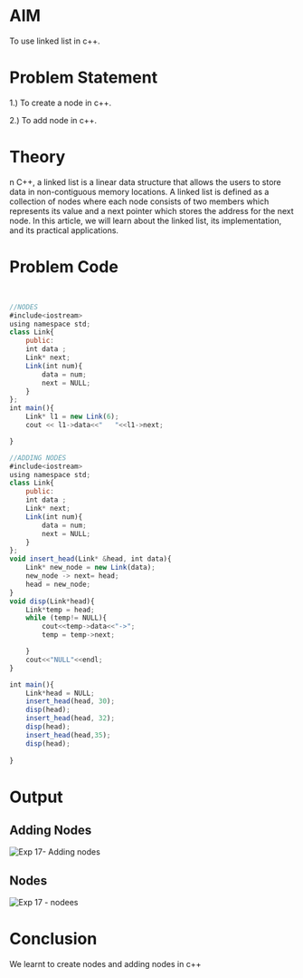 # AIM
To use linked list in c++.

# Problem Statement 
1.) To create a node in c++.

2.) To add node in c++.

# Theory 
n C++, a linked list is a linear data structure that allows the users to store data in non-contiguous memory locations. A linked list is defined as a collection of nodes where each node consists of two members which represents its value and a next pointer which stores the address for the next node. In this article, we will learn about the linked list, its implementation, and its practical applications.

# Problem Code 

```javascript


//NODES
#include<iostream>
using namespace std;
class Link{
    public:
    int data ;
    Link* next;
    Link(int num){
        data = num;
        next = NULL;
    }
};
int main(){
    Link* l1 = new Link(6);
    cout << l1->data<<"   "<<l1->next;

}

//ADDING NODES
#include<iostream>
using namespace std;
class Link{
    public:
    int data ;
    Link* next;
    Link(int num){
        data = num;
        next = NULL;
    }
};
void insert_head(Link* &head, int data){
    Link* new_node = new Link(data);
    new_node -> next= head;
    head = new_node;
}
void disp(Link*head){
    Link*temp = head;
    while (temp!= NULL){
        cout<<temp->data<<"->";
        temp = temp->next;

    }
    cout<<"NULL"<<endl;
}

int main(){
    Link*head = NULL;
    insert_head(head, 30);
    disp(head);
    insert_head(head, 32);
    disp(head);
    insert_head(head,35);
    disp(head);
    
}
```
# Output
## Adding Nodes
![Exp 17- Adding nodes](https://github.com/user-attachments/assets/6158b1ee-12d8-4bfa-ae98-ebfdd2fe5d9c)

## Nodes
![Exp 17 - nodees](https://github.com/user-attachments/assets/8683a868-b87b-4645-b8b7-81eb3da8b092)
# Conclusion

We learnt to create nodes and adding nodes in c++
